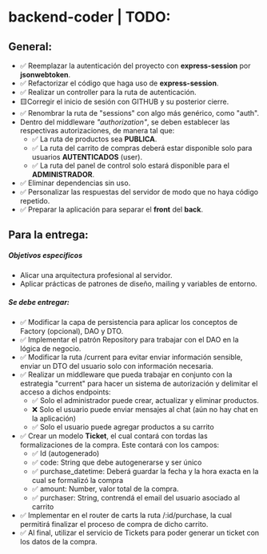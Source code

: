 # backend-coder | TODO:


## General:

* ✅ Reemplazar la autenticación del proyecto con **express-session** por **jsonwebtoken**.
* ✅ Refactorizar el código que haga uso de **express-session**. 
* ✅ Realizar un controller para la ruta de autenticación.
* 🟨Corregir el inicio de sesión con GITHUB y su posterior cierre.
* ✅ Renombrar la ruta de "sessions" con algo más genérico, como "auth".
* Dentro del middleware *"authorization"*, se deben establecer las respectivas autorizaciones, de manera tal que:
    * ✅ La ruta de productos sea **PUBLICA**.
    * ✅ La ruta del carrito de compras deberá estar disponible solo para usuarios  **AUTENTICADOS** (user).
    * ✅ La ruta del panel de control solo estará disponible para el **ADMINISTRADOR**.
* ✅ Eliminar dependencias sin uso.
* ✅ Personalizar las respuestas del servidor de modo que no haya código repetido.
* ✅ Preparar la aplicación para separar el **front** del **back**.


## Para la entrega:

##### Objetivos especificos
* Alicar una arquitectura profesional al servidor.
* Aplicar prácticas de patrones de diseño, mailing y variables de entorno.

##### Se debe entregar:
* ✅ Modificar la capa de persistencia para aplicar los conceptos de Factory (opcional), DAO y DTO.
* ✅ Implementar el patrón Repository para trabajar con el DAO en la lógica de negocio.
* ✅ Modificar la ruta /current para evitar enviar información sensible, enviar un DTO del usuario solo con información necesaria.
* ✅ Realizar un middleware que pueda trabajar en conjunto con la estrategia "current" para hacer un sistema de autorización y delimitar el acceso a dichos endpoints:
    * ✅ Solo el administrador puede crear, actualizar y eliminar productos. 
    * ❌ Solo el usuario puede enviar mensajes al chat (aún no hay chat en la aplicación)
    * ✅ Solo el usuario puede agregar productos a su carrito
* ✅ Crear un modelo **Ticket**, el cual contará con tordas las formalizaciones de la compra. Este contará con los campos:
    * ✅ Id (autogenerado) 
    * ✅ code: String que debe autogenerarse y ser único 
    * ✅ purchase_datetime: Deberá guardar la fecha y la hora exacta en la cual se formalizó la compra
    * ✅ amount: Number, valor total de la compra.
    * ✅ purchaser: String, contrendá el email del usuario asociado al carrito
* ✅ Implementar en el router de carts la ruta /:id/purchase, la cual permitirá finalizar el proceso de compra de dicho carrito.
* ✅ Al final, utilizar el servicio de Tickets para poder generar un ticket con los datos de la compra.
